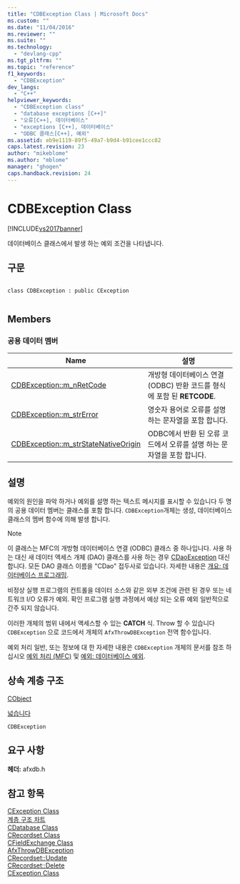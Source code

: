 ```yaml
---
title: "CDBException Class | Microsoft Docs"
ms.custom: ""
ms.date: "11/04/2016"
ms.reviewer: ""
ms.suite: ""
ms.technology: 
  - "devlang-cpp"
ms.tgt_pltfrm: ""
ms.topic: "reference"
f1_keywords: 
  - "CDBException"
dev_langs: 
  - "C++"
helpviewer_keywords: 
  - "CDBException class"
  - "database exceptions [C++]"
  - "오류[C++], 데이터베이스"
  - "exceptions [C++], 데이터베이스"
  - "ODBC 클래스[C++], 예외"
ms.assetid: eb9e1119-89f5-49a7-b9d4-b91cee1ccc82
caps.latest.revision: 23
author: "mikeblome"
ms.author: "mblome"
manager: "ghogen"
caps.handback.revision: 24
---
```

# CDBException Class
[!INCLUDE[vs2017banner](../../assembler/inline/includes/vs2017banner.md)]

데이터베이스 클래스에서 발생 하는 예외 조건을 나타냅니다.  
  
## 구문  
  
```  
  
class CDBException : public CException  
  
```  
  
## Members  
  
### 공용 데이터 멤버  
  
|Name|설명|  
|----------|--------|  
|[CDBException::m\_nRetCode](../Topic/CDBException::m_nRetCode.md)|개방형 데이터베이스 연결 \(ODBC\) 반환 코드를 형식에 포함 된  **RETCODE**.|  
|[CDBException::m\_strError](../Topic/CDBException::m_strError.md)|영숫자 용어로 오류를 설명 하는 문자열을 포함 합니다.|  
|[CDBException::m\_strStateNativeOrigin](../Topic/CDBException::m_strStateNativeOrigin.md)|ODBC에서 반환 된 오류 코드에서 오류를 설명 하는 문자열을 포함 합니다.|  
  
## 설명  
 예외의 원인을 파악 하거나 예외를 설명 하는 텍스트 메시지를 표시할 수 있습니다 두 명의 공용 데이터 멤버는 클래스를 포함 합니다.  `CDBException`개체는 생성, 데이터베이스 클래스의 멤버 함수에 의해 발생 합니다.  
  
> [!NOTE]
>  이 클래스는 MFC의 개방형 데이터베이스 연결 \(ODBC\) 클래스 중 하나입니다.  사용 하는 대신 새 데이터 액세스 개체 \(DAO\) 클래스를 사용 하는 경우  [CDaoException](../../mfc/reference/cdaoexception-class.md) 대신 합니다.  모든 DAO 클래스 이름을 "CDao" 접두사로 있습니다.  자세한 내용은  [개요: 데이터베이스 프로그래밍](../../data/data-access-programming-mfc-atl.md).  
  
 비정상 실행 프로그램의 컨트롤을 데이터 소스와 같은 외부 조건에 관련 된 경우 또는 네트워크 I\/O 오류가 예외.  확인 프로그램 실행 과정에서 예상 되는 오류 예외 일반적으로 간주 되지 않습니다.  
  
 이러한 개체의 범위 내에서 액세스할 수 있는  **CATCH** 식.  Throw 할 수 있습니다 `CDBException` 으로 코드에서 개체의 `AfxThrowDBException` 전역 함수입니다.  
  
 예외 처리 일반, 또는 정보에 대 한 자세한 내용은 `CDBException` 개체의 문서를 참조 하십시오  [예외 처리 \(MFC\)](../../mfc/exception-handling-in-mfc.md) 및  [예외: 데이터베이스 예외](../../mfc/exceptions-database-exceptions.md).  
  
## 상속 계층 구조  
 [CObject](../../mfc/reference/cobject-class.md)  
  
 [넓습니다](../../mfc/reference/cexception-class.md)  
  
 `CDBException`  
  
## 요구 사항  
 **헤더:**  afxdb.h  
  
## 참고 항목  
 [CException Class](../../mfc/reference/cexception-class.md)   
 [계층 구조 차트](../../mfc/hierarchy-chart.md)   
 [CDatabase Class](../../mfc/reference/cdatabase-class.md)   
 [CRecordset Class](../../mfc/reference/crecordset-class.md)   
 [CFieldExchange Class](../../mfc/reference/cfieldexchange-class.md)   
 [AfxThrowDBException](../Topic/AfxThrowDBException.md)   
 [CRecordset::Update](../Topic/CRecordset::Update.md)   
 [CRecordset::Delete](../Topic/CRecordset::Delete.md)   
 [CException Class](../../mfc/reference/cexception-class.md)
